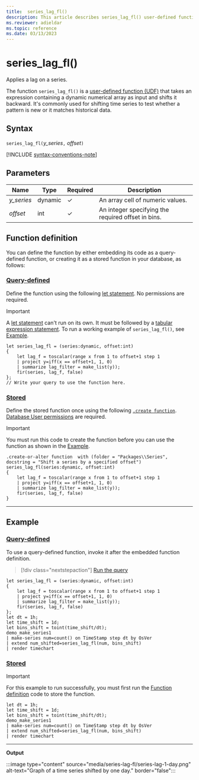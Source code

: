 ```yaml
---
title:  series_lag_fl()
description: This article describes series_lag_fl() user-defined function in Azure Data Explorer.
ms.reviewer: adieldar
ms.topic: reference
ms.date: 03/13/2023
---
```

# series_lag_fl()

Applies a lag on a series.

The function `series_lag_fl()` is a [user-defined function (UDF)](../query/functions/user-defined-functions.md) that takes an expression containing a dynamic numerical array as input and shifts it backward. It's commonly used for shifting time series to test whether a pattern is new or it matches historical data.

## Syntax

`series_lag_fl(`*y_series*`,` *offset*`)`

[!INCLUDE [syntax-conventions-note](../../includes/syntax-conventions-note.md)]

## Parameters

|Name|Type|Required|Description|
|--|--|--|--|
| *y_series* | dynamic | &check; | An array cell of numeric values.|
| *offset* | int | &check; | An integer specifying the required offset in bins.|

## Function definition

You can define the function by either embedding its code as a query-defined function, or creating it as a stored function in your database, as follows:

### [Query-defined](#tab/query-defined)

Define the function using the following [let statement](../query/let-statement.md). No permissions are required.

> [!IMPORTANT]
> A [let statement](../query/let-statement.md) can't run on its own. It must be followed by a [tabular expression statement](../query/tabular-expression-statements.md). To run a working example of `series_lag_fl()`, see [Example](#example).

```kusto
let series_lag_fl = (series:dynamic, offset:int)
{
    let lag_f = toscalar(range x from 1 to offset+1 step 1
    | project y=iff(x == offset+1, 1, 0)
    | summarize lag_filter = make_list(y));
    fir(series, lag_f, false)
};
// Write your query to use the function here.
```

### [Stored](#tab/stored)

Define the stored function once using the following [`.create function`](../management/create-function.md). [Database User permissions](../management/access-control/role-based-access-control.md) are required.

> [!IMPORTANT]
> You must run this code to create the function before you can use the function as shown in the [Example](#example).

```kusto
.create-or-alter function  with (folder = "Packages\\Series", docstring = "Shift a series by a specified offset")
series_lag_fl(series:dynamic, offset:int)
{
    let lag_f = toscalar(range x from 1 to offset+1 step 1
    | project y=iff(x == offset+1, 1, 0)
    | summarize lag_filter = make_list(y));
    fir(series, lag_f, false)
} 
```

---

## Example

### [Query-defined](#tab/query-defined)

To use a query-defined function, invoke it after the embedded function definition.

> [!div class="nextstepaction"]
> <a href="https://dataexplorer.azure.com/clusters/help/databases/Samples?query=H4sIAAAAAAAAA1WRzW7DIBCE736KPRrVVetrIp6hh0a9WsQsCS0/Fqwlu03fvWuw0hZxYZhPMwsOCTImi3lw6jIYBxLaKhz0GpS3YwfRmIx0sIFE89UAL8dY8bOdYh6VU6lNKlwQFjApeuhZ38GHHjLhBH1BbzCl+I4jwSqtMe0CUt6NHfB+Frsxz96rZD+xZllHmDjQqw8cnM3UrkIci9fYtLfuqrcDo1xG0Xwfm62sJgb7az2Q9TjkqzVF1FU825DvIkUetv31PWniJI0+DiW9ZvXNrZR5rEcIs5djnJkUEAOcGH8l5ac6Plc4r/CS3zAxhwth0BtSE1DLf//Q8k33p5RgJjHBL7DVGq8q0Q9sViILvQEAAA==" target="_blank">Run the query</a>

```kusto
let series_lag_fl = (series:dynamic, offset:int)
{
    let lag_f = toscalar(range x from 1 to offset+1 step 1
    | project y=iff(x == offset+1, 1, 0)
    | summarize lag_filter = make_list(y));
    fir(series, lag_f, false)
};
let dt = 1h;
let time_shift = 1d;
let bins_shift = toint(time_shift/dt);
demo_make_series1
| make-series num=count() on TimeStamp step dt by OsVer
| extend num_shifted=series_lag_fl(num, bins_shift)
| render timechart
```

### [Stored](#tab/stored)

> [!IMPORTANT]
> For this example to run successfully, you must first run the [Function definition](#function-definition) code to store the function.

```kusto
let dt = 1h;
let time_shift = 1d;
let bins_shift = toint(time_shift/dt);
demo_make_series1
| make-series num=count() on TimeStamp step dt by OsVer
| extend num_shifted=series_lag_fl(num, bins_shift)
| render timechart
```

---

**Output**

:::image type="content" source="media/series-lag-fl/series-lag-1-day.png" alt-text="Graph of a time series shifted by one day." border="false":::
